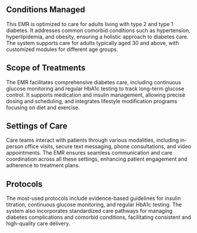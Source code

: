 ## Conditions Managed
This EMR is optimized to care for adults living with type 2 and type 1 diabetes. It addresses common comorbid conditions such as hypertension, hyperlipidemia, and obesity, ensuring a holistic approach to diabetes care. The system supports care for adults typically aged 30 and above, with customized modules for different age groups.

## Scope of Treatments
The EMR facilitates comprehensive diabetes care, including continuous glucose monitoring and regular HbA1c testing to track long-term glucose control. It supports medication and insulin management, allowing precise dosing and scheduling, and integrates lifestyle modification programs focusing on diet and exercise.

## Settings of Care
Care teams interact with patients through various modalities, including in-person office visits, secure text messaging, phone consultations, and video appointments. The EMR ensures seamless communication and care coordination across all these settings, enhancing patient engagement and adherence to treatment plans.

## Protocols
The most-used protocols include evidence-based guidelines for insulin titration, continuous glucose monitoring, and regular HbA1c testing. The system also incorporates standardized care pathways for managing diabetes complications and comorbid conditions, facilitating consistent and high-quality care delivery.
